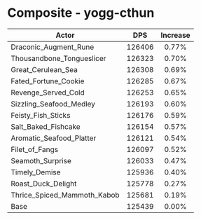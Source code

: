 # Composite - yogg-cthun
| Actor | DPS | Increase |
|---|:---:|:---:|
|Draconic_Augment_Rune|126406|0.77%|
|Thousandbone_Tongueslicer|126323|0.70%|
|Great_Cerulean_Sea|126308|0.69%|
|Fated_Fortune_Cookie|126285|0.67%|
|Revenge_Served_Cold|126253|0.65%|
|Sizzling_Seafood_Medley|126193|0.60%|
|Feisty_Fish_Sticks|126176|0.59%|
|Salt_Baked_Fishcake|126154|0.57%|
|Aromatic_Seafood_Platter|126121|0.54%|
|Filet_of_Fangs|126097|0.52%|
|Seamoth_Surprise|126033|0.47%|
|Timely_Demise|125936|0.40%|
|Roast_Duck_Delight|125778|0.27%|
|Thrice_Spiced_Mammoth_Kabob|125681|0.19%|
|Base|125439|0.00%|
